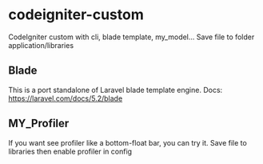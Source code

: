 # codeigniter-custom
CodeIgniter custom with cli, blade template, my_model...
Save file to folder application/libraries

## Blade
This is a port standalone of Laravel blade template engine.
Docs: https://laravel.com/docs/5.2/blade

## MY_Profiler
If you want see profiler like a bottom-float bar, you can try it.
Save file to libraries then enable profiler in config
